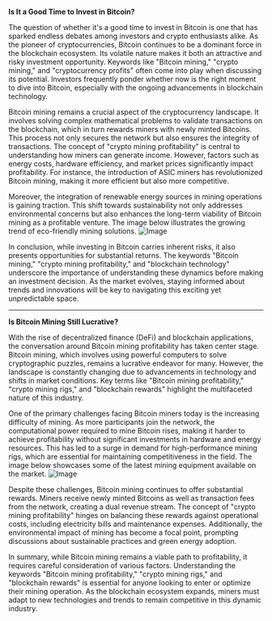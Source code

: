 **Is It a Good Time to Invest in Bitcoin?**

The question of whether it's a good time to invest in Bitcoin is one that has sparked endless debates among investors and crypto enthusiasts alike. As the pioneer of cryptocurrencies, Bitcoin continues to be a dominant force in the blockchain ecosystem. Its volatile nature makes it both an attractive and risky investment opportunity. Keywords like "Bitcoin mining," "crypto mining," and "cryptocurrency profits" often come into play when discussing its potential. Investors frequently ponder whether now is the right moment to dive into Bitcoin, especially with the ongoing advancements in blockchain technology.

Bitcoin mining remains a crucial aspect of the cryptocurrency landscape. It involves solving complex mathematical problems to validate transactions on the blockchain, which in turn rewards miners with newly minted Bitcoins. This process not only secures the network but also ensures the integrity of transactions. The concept of "crypto mining profitability" is central to understanding how miners can generate income. However, factors such as energy costs, hardware efficiency, and market prices significantly impact profitability. For instance, the introduction of ASIC miners has revolutionized Bitcoin mining, making it more efficient but also more competitive.

Moreover, the integration of renewable energy sources in mining operations is gaining traction. This shift towards sustainability not only addresses environmental concerns but also enhances the long-term viability of Bitcoin mining as a profitable venture. The image below illustrates the growing trend of eco-friendly mining solutions. ![Image](https://github.com/user-attachments/assets/b6e7b7a2-655e-4d44-8baa-20c566a3cb65)

In conclusion, while investing in Bitcoin carries inherent risks, it also presents opportunities for substantial returns. The keywords "Bitcoin mining," "crypto mining profitability," and "blockchain technology" underscore the importance of understanding these dynamics before making an investment decision. As the market evolves, staying informed about trends and innovations will be key to navigating this exciting yet unpredictable space.

---

**Is Bitcoin Mining Still Lucrative?**

With the rise of decentralized finance (DeFi) and blockchain applications, the conversation around Bitcoin mining profitability has taken center stage. Bitcoin mining, which involves using powerful computers to solve cryptographic puzzles, remains a lucrative endeavor for many. However, the landscape is constantly changing due to advancements in technology and shifts in market conditions. Key terms like "Bitcoin mining profitability," "crypto mining rigs," and "blockchain rewards" highlight the multifaceted nature of this industry.

One of the primary challenges facing Bitcoin miners today is the increasing difficulty of mining. As more participants join the network, the computational power required to mine Bitcoin rises, making it harder to achieve profitability without significant investments in hardware and energy resources. This has led to a surge in demand for high-performance mining rigs, which are essential for maintaining competitiveness in the field. The image below showcases some of the latest mining equipment available on the market. ![Image](https://github.com/user-attachments/assets/b6e7b7a2-655e-4d44-8baa-20c566a3cb65)

Despite these challenges, Bitcoin mining continues to offer substantial rewards. Miners receive newly minted Bitcoins as well as transaction fees from the network, creating a dual revenue stream. The concept of "crypto mining profitability" hinges on balancing these rewards against operational costs, including electricity bills and maintenance expenses. Additionally, the environmental impact of mining has become a focal point, prompting discussions about sustainable practices and green energy adoption.

In summary, while Bitcoin mining remains a viable path to profitability, it requires careful consideration of various factors. Understanding the keywords "Bitcoin mining profitability," "crypto mining rigs," and "blockchain rewards" is essential for anyone looking to enter or optimize their mining operation. As the blockchain ecosystem expands, miners must adapt to new technologies and trends to remain competitive in this dynamic industry.